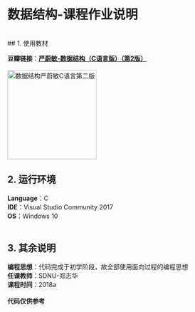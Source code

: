 # 数据结构-课程作业说明
<br>
## 1. 使用教材

**豆瓣链接**：**[严蔚敏-数据结构（C语言版）（第2版）](https://book.douban.com/subject/26713328/)**
<br><br>
<img src="https://img1.doubanio.com/view/subject/l/public/s29157269.jpg" width="200" alt="数据结构严蔚敏C语言第二版"/>
<br>
## 2. 运行环境
**Language**：C<br>
**IDE**：Visual Studio Community 2017<br>
**OS**：Windows 10 <br>
<br>

## 3. 其余说明
**编程思想**：代码完成于初学阶段，故全部使用面向过程的编程思想<br>
**任课教师**：SDNU-郑志华
<br>
**课程时间**：2018a
<br><br>
**代码仅供参考**